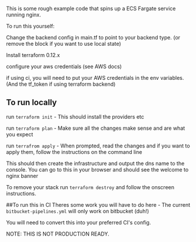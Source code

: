 This is some rough example code that spins up a ECS Fargate service running nginx.

To run this yourself:

Change the backend config in main.tf to point to your backend type. (or remove the block if you want to use local state)

Install terraform 0.12.x

configure your aws credentials (see AWS docs)

if using ci, you will need to put your AWS credentials in the env variables. (And the tf_token if using terraform backend)




## To run locally
run `terraform init` - This should install the providers etc

run `terraform plan` - Make sure all the changes make sense and are what you expect

run `terrafrom apply` - When prompted, read the changes and if you want to apply them, follow the instructions on the command line

This should then create the infrastructure and output the dns name to the console. You can go to this in your browser and should see the
welcome to nginx banner


To remove your stack run `terraform destroy` and follow the onscreen instructions.


##To run this in CI
Theres some work you will have to do here - The current `bitbucket-pipelines.yml` will only work on bitbucket (duh!)

You will need to convert this into your preferred CI's config.

NOTE: THIS IS NOT PRODUCTION READY. 
